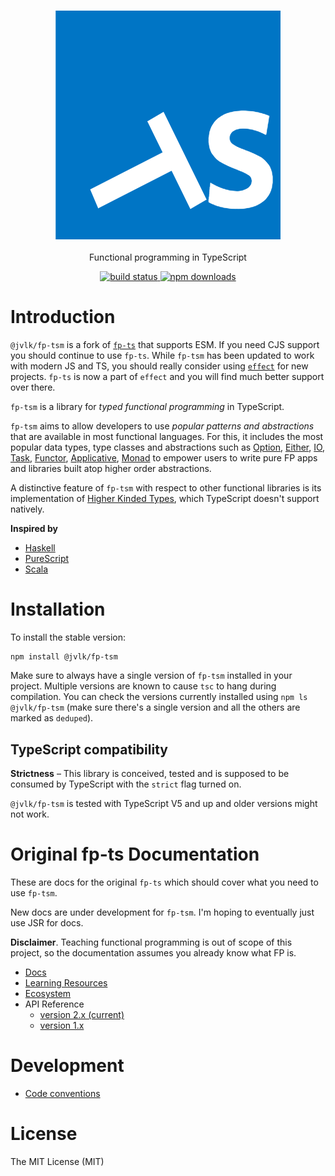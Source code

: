 <h3 align="center">
  <a href="https://github.com/jderochervlk/fp-tsm">
    <img src="./fp-ts-logo.png">
  </a>
</h3>

<p align="center">
Functional programming in TypeScript
</p>

<p align="center">
  <a href="https://github.com/jderochervlk/fp-tsm/actions">
    <img src="https://github.com/jderochervlk/fp-tsm/actions/workflows/main.yml/badge.svg?branch=master" alt="build status" height="20">
  </a>
  <a href="https://www.npmjs.com/package/@jvlk/fp-tsm">
    <img src="https://img.shields.io/npm/dm/%40jvlk%2Ffp-tsm
    " alt="npm downloads" height="20">
  </a>
</p>


# Introduction
`@jvlk/fp-tsm` is a fork of [`fp-ts`](https://gcanti.github.io/fp-ts/) that supports ESM. If you need CJS support you should continue to use `fp-ts`. While `fp-tsm` has been updated to work with modern JS and TS, you should really consider using [`effect`](https://effect.website/) for new projects. `fp-ts` is now a part of `effect` and you will find much better support over there.

`fp-tsm` is a library for _typed functional programming_ in TypeScript.

`fp-tsm` aims to allow developers to use _popular patterns and abstractions_ that are available in most functional languages. For this, it includes the most popular data types, type classes and abstractions such as [Option](https://gcanti.github.io/fp-ts/modules/Option.ts), [Either](https://gcanti.github.io/fp-ts/modules/Either.ts), [IO](https://gcanti.github.io/fp-ts/modules/IO.ts), [Task](https://gcanti.github.io/fp-ts/modules/Task.ts), [Functor](https://gcanti.github.io/fp-ts/modules/Functor.ts), [Applicative](https://gcanti.github.io/fp-ts/modules/Applicative.ts), [Monad](https://gcanti.github.io/fp-ts/modules/Monad.ts) to empower users to write pure FP apps and libraries built atop higher order abstractions.

A distinctive feature of `fp-tsm` with respect to other functional libraries is its implementation of [Higher Kinded Types](<https://en.wikipedia.org/wiki/Kind_(type_theory)>), which TypeScript doesn't support natively.

**Inspired by**

- [Haskell](https://www.haskell.org)
- [PureScript](https://www.purescript.org)
- [Scala](https://www.scala-lang.org)

# Installation

To install the stable version:

```
npm install @jvlk/fp-tsm
```

Make sure to always have a single version of `fp-tsm` installed in your project. Multiple versions are known to cause `tsc` to hang during compilation. You can check the versions currently installed using `npm ls @jvlk/fp-tsm` (make sure there's a single version and all the others are marked as `deduped`).

## TypeScript compatibility

**Strictness** – This library is conceived, tested and is supposed to be consumed by TypeScript with the `strict` flag turned on.

`@jvlk/fp-tsm` is tested with TypeScript V5 and up and older versions might not work.

# Original fp-ts Documentation

These are docs for the original `fp-ts` which should cover what you need to use `fp-tsm`.

New docs are under development for `fp-tsm`. I'm hoping to eventually just use JSR for docs.

**Disclaimer**. Teaching functional programming is out of scope of this project, so the documentation assumes you already know what FP is.

- [Docs](https://gcanti.github.io/fp-ts)
- [Learning Resources](https://gcanti.github.io/fp-ts/learning-resources/)
- [Ecosystem](https://gcanti.github.io/fp-ts/ecosystem/)
- API Reference
  - [version 2.x (current)](https://gcanti.github.io/fp-ts/modules/)
  - [version 1.x](https://github.com/gcanti/fp-ts/tree/1.x/docs/modules/)

# Development

- [Code conventions](https://gcanti.github.io/fp-ts/guides/code-conventions)

# License

The MIT License (MIT)
